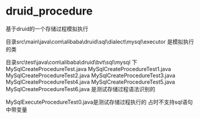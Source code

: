 # druid_procedure
基于druid的一个存储过程模拟执行



目录src\main\java\com\alibaba\druid\sql\dialect\mysql\executor
是模拟执行的类

目录src\test\java\com\alibaba\druid\bvt\sql\mysql
下
MySqlCreateProcedureTest.java
MySqlCreateProcedureTest1.java
MySqlCreateProcedureTest2.java
MySqlCreateProcedureTest3.java
MySqlCreateProcedureTest4.java
MySqlCreateProcedureTest5.java
MySqlCreateProcedureTest6.java
是测试存储过程语法识别的


MySqlExecuteProcedureTest0.java是测试存储过程执行的
占时不支持sql语句中带变量